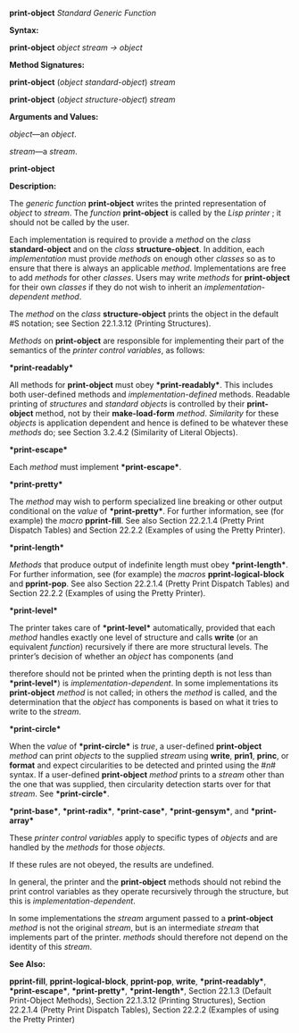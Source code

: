 **print-object** *Standard Generic Function* 

**Syntax:** 

**print-object** *object stream → object* 

**Method Signatures:** 

**print-object** (*object standard-object*) *stream* 

**print-object** (*object structure-object*) *stream* 

**Arguments and Values:** 

*object*—an *object*. 

*stream*—a *stream*. 



 

 

**print-object** 

**Description:** 

The *generic function* **print-object** writes the printed representation of *object* to *stream*. The *function* **print-object** is called by the *Lisp printer* ; it should not be called by the user. 

Each implementation is required to provide a *method* on the *class* **standard-object** and on the *class* **structure-object**. In addition, each *implementation* must provide *methods* on enough other *classes* so as to ensure that there is always an applicable *method*. Implementations are free to add *methods* for other *classes*. Users may write *methods* for **print-object** for their own *classes* if they do not wish to inherit an *implementation-dependent method*. 

The *method* on the *class* **structure-object** prints the object in the default #S notation; see Section 22.1.3.12 (Printing Structures). 

*Methods* on **print-object** are responsible for implementing their part of the semantics of the *printer control variables*, as follows: 

**\*print-readably\*** 

All methods for **print-object** must obey **\*print-readably\***. This includes both user-defined methods and *implementation-defined* methods. Readable printing of *structures* and *standard objects* is controlled by their **print-object** method, not by their **make-load-form** *method*. *Similarity* for these *objects* is application dependent and hence is defined to be whatever these *methods* do; see Section 3.2.4.2 (Similarity of Literal Objects). 

**\*print-escape\*** 

Each *method* must implement **\*print-escape\***. 

**\*print-pretty\*** 

The *method* may wish to perform specialized line breaking or other output conditional on the *value* of **\*print-pretty\***. For further information, see (for example) the *macro* **pprint-fill**. See also Section 22.2.1.4 (Pretty Print Dispatch Tables) and Section 22.2.2 (Examples of using the Pretty Printer). 

**\*print-length\*** 

*Methods* that produce output of indefinite length must obey **\*print-length\***. For further information, see (for example) the *macros* **pprint-logical-block** and **pprint-pop**. See also Section 22.2.1.4 (Pretty Print Dispatch Tables) and Section 22.2.2 (Examples of using the Pretty Printer). 

**\*print-level\*** 

The printer takes care of **\*print-level\*** automatically, provided that each *method* handles exactly one level of structure and calls **write** (or an equivalent *function*) recursively if there are more structural levels. The printer’s decision of whether an *object* has components (and 



 

 

therefore should not be printed when the printing depth is not less than **\*print-level\***) is *implementation-dependent*. In some implementations its **print-object** *method* is not called; in others the *method* is called, and the determination that the *object* has components is based on what it tries to write to the *stream*. 

**\*print-circle\*** 

When the *value* of **\*print-circle\*** is *true*, a user-defined **print-object** *method* can print *objects* to the supplied *stream* using **write**, **prin1**, **princ**, or **format** and expect circularities to be detected and printed using the #*n*# syntax. If a user-defined **print-object** *method* prints to a *stream* other than the one that was supplied, then circularity detection starts over for that *stream*. See **\*print-circle\***. 

**\*print-base\***, **\*print-radix\***, **\*print-case\***, **\*print-gensym\***, and **\*print-array\*** 

These *printer control variables* apply to specific types of *objects* and are handled by the *methods* for those *objects*. 

If these rules are not obeyed, the results are undefined. 

In general, the printer and the **print-object** methods should not rebind the print control variables as they operate recursively through the structure, but this is *implementation-dependent*. 

In some implementations the *stream* argument passed to a **print-object** *method* is not the original *stream*, but is an intermediate *stream* that implements part of the printer. *methods* should therefore not depend on the identity of this *stream*. 

**See Also:** 

**pprint-fill**, **pprint-logical-block**, **pprint-pop**, **write**, **\*print-readably\***, **\*print-escape\***, **\*print-pretty\***, **\*print-length\***, Section 22.1.3 (Default Print-Object Methods), Section 22.1.3.12 (Printing Structures), Section 22.2.1.4 (Pretty Print Dispatch Tables), Section 22.2.2 (Examples of using the Pretty Printer) 

